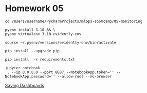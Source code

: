 # Homework 05

```shell
cd /Users/username/PycharmProjects/mlops-zoomcamp/05-monitoring
```

```shell
pyenv install 3.10 && \
pyenv virtualenv 3.10 evidently-env
```


```shell
source ~/.pyenv/versions/evidently-env/bin/activate
```

```shell
pip install --upgrade pip
```

```shell
pip install  -r requirements.txt
```

```shell
jupyter notebook
 . --ip 0.0.0.0 --port 8887 --NotebookApp.token='' --NotebookApp.password='' --allow-root --no-browser
```

[Saving Dashboards](https://youtu.be/-c4iumyZMyw?list=PL3MmuxUbc_hIUISrluw_A7wDSmfOhErJK&t=202)

